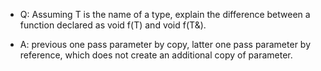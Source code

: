 - Q: Assuming T is the name of a type, explain the difference between a function declared as void f(T) and void f(T&).

- A: previous one pass parameter by copy, latter one pass parameter by reference, which does not create an additional copy of parameter. 